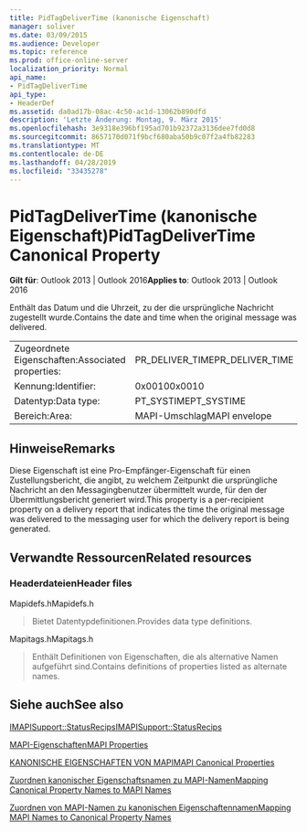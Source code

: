 ```yaml
---
title: PidTagDeliverTime (kanonische Eigenschaft)
manager: soliver
ms.date: 03/09/2015
ms.audience: Developer
ms.topic: reference
ms.prod: office-online-server
localization_priority: Normal
api_name:
- PidTagDeliverTime
api_type:
- HeaderDef
ms.assetid: da0ad17b-08ac-4c50-ac1d-13062b890dfd
description: 'Letzte Änderung: Montag, 9. März 2015'
ms.openlocfilehash: 3e9318e396bf195ad701b92372a3136dee7fd0d8
ms.sourcegitcommit: 8657170d071f9bcf680aba50b9c07f2a4fb82283
ms.translationtype: MT
ms.contentlocale: de-DE
ms.lasthandoff: 04/28/2019
ms.locfileid: "33435278"
---
```

# <a name="pidtagdelivertime-canonical-property"></a><span data-ttu-id="de737-103">PidTagDeliverTime (kanonische Eigenschaft)</span><span class="sxs-lookup"><span data-stu-id="de737-103">PidTagDeliverTime Canonical Property</span></span>

  
  
<span data-ttu-id="de737-104">**Gilt für**: Outlook 2013 | Outlook 2016</span><span class="sxs-lookup"><span data-stu-id="de737-104">**Applies to**: Outlook 2013 | Outlook 2016</span></span> 
  
<span data-ttu-id="de737-105">Enthält das Datum und die Uhrzeit, zu der die ursprüngliche Nachricht zugestellt wurde.</span><span class="sxs-lookup"><span data-stu-id="de737-105">Contains the date and time when the original message was delivered.</span></span> 
  
|||
|:-----|:-----|
|<span data-ttu-id="de737-106">Zugeordnete Eigenschaften:</span><span class="sxs-lookup"><span data-stu-id="de737-106">Associated properties:</span></span>  <br/> |<span data-ttu-id="de737-107">PR_DELIVER_TIME</span><span class="sxs-lookup"><span data-stu-id="de737-107">PR_DELIVER_TIME</span></span>  <br/> |
|<span data-ttu-id="de737-108">Kennung:</span><span class="sxs-lookup"><span data-stu-id="de737-108">Identifier:</span></span>  <br/> |<span data-ttu-id="de737-109">0x0010</span><span class="sxs-lookup"><span data-stu-id="de737-109">0x0010</span></span>  <br/> |
|<span data-ttu-id="de737-110">Datentyp:</span><span class="sxs-lookup"><span data-stu-id="de737-110">Data type:</span></span>  <br/> |<span data-ttu-id="de737-111">PT_SYSTIME</span><span class="sxs-lookup"><span data-stu-id="de737-111">PT_SYSTIME</span></span>  <br/> |
|<span data-ttu-id="de737-112">Bereich:</span><span class="sxs-lookup"><span data-stu-id="de737-112">Area:</span></span>  <br/> |<span data-ttu-id="de737-113">MAPI-Umschlag</span><span class="sxs-lookup"><span data-stu-id="de737-113">MAPI envelope</span></span>  <br/> |
   
## <a name="remarks"></a><span data-ttu-id="de737-114">Hinweise</span><span class="sxs-lookup"><span data-stu-id="de737-114">Remarks</span></span>

<span data-ttu-id="de737-115">Diese Eigenschaft ist eine Pro-Empfänger-Eigenschaft für einen Zustellungsbericht, die angibt, zu welchem Zeitpunkt die ursprüngliche Nachricht an den Messagingbenutzer übermittelt wurde, für den der Übermittlungsbericht generiert wird.</span><span class="sxs-lookup"><span data-stu-id="de737-115">This property is a per-recipient property on a delivery report that indicates the time the original message was delivered to the messaging user for which the delivery report is being generated.</span></span>
  
## <a name="related-resources"></a><span data-ttu-id="de737-116">Verwandte Ressourcen</span><span class="sxs-lookup"><span data-stu-id="de737-116">Related resources</span></span>

### <a name="header-files"></a><span data-ttu-id="de737-117">Headerdateien</span><span class="sxs-lookup"><span data-stu-id="de737-117">Header files</span></span>

<span data-ttu-id="de737-118">Mapidefs.h</span><span class="sxs-lookup"><span data-stu-id="de737-118">Mapidefs.h</span></span>
  
> <span data-ttu-id="de737-119">Bietet Datentypdefinitionen.</span><span class="sxs-lookup"><span data-stu-id="de737-119">Provides data type definitions.</span></span>
    
<span data-ttu-id="de737-120">Mapitags.h</span><span class="sxs-lookup"><span data-stu-id="de737-120">Mapitags.h</span></span>
  
> <span data-ttu-id="de737-121">Enthält Definitionen von Eigenschaften, die als alternative Namen aufgeführt sind.</span><span class="sxs-lookup"><span data-stu-id="de737-121">Contains definitions of properties listed as alternate names.</span></span>
    
## <a name="see-also"></a><span data-ttu-id="de737-122">Siehe auch</span><span class="sxs-lookup"><span data-stu-id="de737-122">See also</span></span>



[<span data-ttu-id="de737-123">IMAPISupport::StatusRecips</span><span class="sxs-lookup"><span data-stu-id="de737-123">IMAPISupport::StatusRecips</span></span>](imapisupport-statusrecips.md)


[<span data-ttu-id="de737-124">MAPI-Eigenschaften</span><span class="sxs-lookup"><span data-stu-id="de737-124">MAPI Properties</span></span>](mapi-properties.md)
  
[<span data-ttu-id="de737-125">KANONISCHE EIGENSCHAFTEN VON MAPI</span><span class="sxs-lookup"><span data-stu-id="de737-125">MAPI Canonical Properties</span></span>](mapi-canonical-properties.md)
  
[<span data-ttu-id="de737-126">Zuordnen kanonischer Eigenschaftsnamen zu MAPI-Namen</span><span class="sxs-lookup"><span data-stu-id="de737-126">Mapping Canonical Property Names to MAPI Names</span></span>](mapping-canonical-property-names-to-mapi-names.md)
  
[<span data-ttu-id="de737-127">Zuordnen von MAPI-Namen zu kanonischen Eigenschaftennamen</span><span class="sxs-lookup"><span data-stu-id="de737-127">Mapping MAPI Names to Canonical Property Names</span></span>](mapping-mapi-names-to-canonical-property-names.md)

